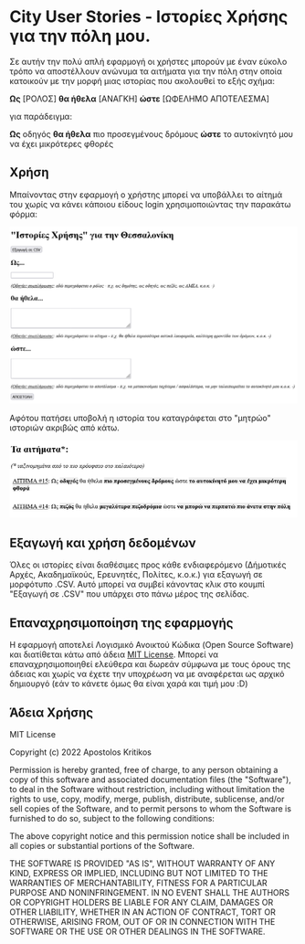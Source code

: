 # City User Stories - Ιστορίες Χρήσης για την πόλη μου.

Σε αυτήν την πολύ απλή εφαρμογή οι χρήστες μπορούν με έναν εύκολο τρόπο να αποστέλλουν ανώνυμα τα αιτήματα για την πόλη στην οποία κατοικούν με την μορφή μιας ιστορίας που ακολουθεί το εξής σχήμα:

__Ως__ [ΡΟΛΟΣ]
__θα ήθελα__ [ΑΝΑΓΚΗ]
__ώστε__ [ΩΦΕΛΗΜΟ ΑΠΟΤΕΛΕΣΜΑ]

για παράδειγμα:

__Ως__ οδηγός
__θα ήθελα__ πιο προσεγμένους δρόμους
__ώστε__ το αυτοκίνητό μου να έχει μικρότερες φθορές

## Χρήση

Μπαίνοντας στην εφαρμογή ο χρήστης μπορεί να υποβάλλει το αίτημά του χωρίς να κάνει κάποιου είδους login χρησιμοποιώντας την παρακάτω φόρμα:

![Υποβολή μιας Ιστορίας Χρήσης](images/input.png "Υποβολή μιας Ιστορίας Χρήσης")

Αφότου πατήσει υποβολή η ιστορία του καταγράφεται στο "μητρώο" ιστοριών ακριβώς από κάτω.

![Μητρώο Ιστοριών Χρήσης](images/userstory.png "Μητρώο Ιστοριών Χρήσης")

## Εξαγωγή και χρήση δεδομένων

Όλες οι ιστορίες είναι διαθέσιμες προς κάθε ενδιαφερόμενο (Δήμοτικές Αρχές, Ακαδημαϊκούς, Ερευνητές, Πολίτες, κ.ο.κ.) για εξαγωγή σε μορφότυπο .CSV. Αυτό μπορεί να συμβεί κάνοντας κλικ στο κουμπί "Εξαγωγή σε .CSV" που υπάρχει στο πάνω μέρος της σελίδας. 

## Επαναχρησιμοποίηση της εφαρμογής

Η εφαρμογή αποτελεί Λογισμικό Ανοικτού Κώδικα (Open Source Software) και διατίθεται κάτω από άδεια [MIT License](https://github.com/akritiko/cityuserstories/blob/main/LICENSE). Μπορεί να επαναχρησιμοποιηθεί ελεύθερα και δωρεάν σύμφωνα με τους όρους της άδειας και χωρίς να έχετε την υποχρέωση να με αναφέρεται ως αρχικό δημιουργό (εάν το κάνετε όμως θα είναι χαρά και τιμή μου :D)

## Άδεια Χρήσης

MIT License

Copyright (c) 2022 Apostolos Kritikos

Permission is hereby granted, free of charge, to any person obtaining a copy
of this software and associated documentation files (the "Software"), to deal
in the Software without restriction, including without limitation the rights
to use, copy, modify, merge, publish, distribute, sublicense, and/or sell
copies of the Software, and to permit persons to whom the Software is
furnished to do so, subject to the following conditions:

The above copyright notice and this permission notice shall be included in all
copies or substantial portions of the Software.

THE SOFTWARE IS PROVIDED "AS IS", WITHOUT WARRANTY OF ANY KIND, EXPRESS OR
IMPLIED, INCLUDING BUT NOT LIMITED TO THE WARRANTIES OF MERCHANTABILITY,
FITNESS FOR A PARTICULAR PURPOSE AND NONINFRINGEMENT. IN NO EVENT SHALL THE
AUTHORS OR COPYRIGHT HOLDERS BE LIABLE FOR ANY CLAIM, DAMAGES OR OTHER
LIABILITY, WHETHER IN AN ACTION OF CONTRACT, TORT OR OTHERWISE, ARISING FROM,
OUT OF OR IN CONNECTION WITH THE SOFTWARE OR THE USE OR OTHER DEALINGS IN THE
SOFTWARE.

